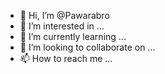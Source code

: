 - 👋 Hi, I’m @Pawarabro
- 👀 I’m interested in ...
- 🌱 I’m currently learning ...
- 💞️ I’m looking to collaborate on ...
- 📫 How to reach me ...

<!---
Pawarabro/Pawarabro is a ✨ special ✨ repository because its `README.md` (this file) appears on your GitHub profile.
You can click the Preview link to take a look at your changes.
--->
